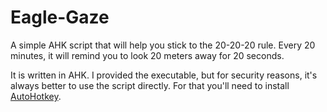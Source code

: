 # Eagle-Gaze
A simple AHK script that will help you stick to the 20-20-20 rule.
Every 20 minutes, it will remind you to look 20 meters away for 20 seconds.

It is written in AHK. I provided the executable, but for security reasons, it's always better to use the script directly.
For that you'll need to install [AutoHotkey](https://autohotkey.com/).
